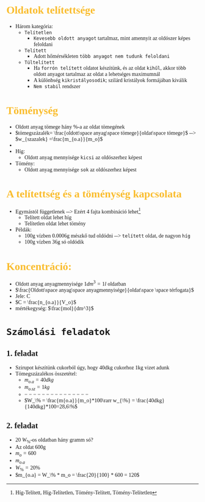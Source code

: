 <span style="font-family:'cascadia code'">

# <span style="color:#fabd2f"> Oldatok telítettsége
- Három kategória:
  - `Telítetlen` 
    - `Kevesebb oldott anyagot` tartalmaz, mint amennyit az oldószer képes feloldani
  - `Telített`
    - Adott hőmérsékleten `több anyagot nem tudunk feloldani`
  - `Túltelített`
    - Ha `forrón telített` oldatot készítünk, és az oldat `kihűl`, akkor több oldott anyagot tartalmaz az oldat a lehetséges maximumnál
    - A különbség `kikristályosodik`; szilárd kristályok formájában kiválik
    - `Nem stabil` rendszer


# <span style="color:#fabd2f"> Töménység
- Oldott anyag tömege hány %-a az oldat tömegének
- $tömegszázalék= \frac{oldott\space anyag\space tömege}{oldat\space tömege}$ --> $w_{szazalek} =\frac{m_{o.a}}{m_o}$
- 
- Híg:
  - Oldott anyag mennyisége `kicsi` az oldószerhez képest
- Tömény: 
  - Oldott anyag mennyisége `sok` az oldószerhez képest


# <span style="color:#fabd2f"> A telítettség és a töménység kapcsolata
- Egymástól függetlenek --> Ezért 4 fajta kombináció lehet[^1]
  - Telített oldat lehet híg
  - Telítetlen oldat lehet tömény
- Példák:
  - 100g vízben 0.0006g mészkő tud oldódni --> `telített` oldat, de nagyon `híg`
  - 100g vízben 36g só oldódik

# <span style="color:#fabd2f"> Koncentráció:
- Oldott anyag anyagmennyisége $1dm^3=1l$ oldatban
- $\frac{Oldott\space anyag\space anyagmennyisége}{oldat\space \space térfogata}$
- Jele: C
- $C = \frac{n_{o.a}}{V_o}$
- mértékegység: $\frac{mol}{dm^3}$


# `Számolási feladatok`
## 1. feladat
- Szirupot készítünk cukorból úgy, hogy 40dkg cukorhoz 1kg vizet adunk
- Tömegszázalékos összetétel:
  - $m_{o.a} = 40dkg$
  - $m_{o.sz} = 1 kg$
  - $---------------$
  - $W_\% = \frac{m{o.a}}{m_o}*100\rarr w_{\%} = \frac{40dkg}{140dkg}*100=28,6\%$
## 2. feladat
- 20 $W_\%$-os oldatban hány gramm só?
- Az oldat 600g
- $m_o = 600$
- $m_{o.a}$
- $W_\% = 20\%$
- $m_{o.a} = W_\% * m_o = \frac{20}{100} * 600 = 120$

[^1]: Híg-Telített, Híg-Telítetlen, Tömény-Telített, Tömény-Telítetlen